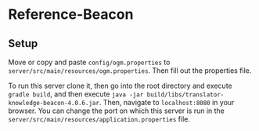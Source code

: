 # Reference-Beacon

## Setup

Move or copy and paste `config/ogm.properties` to `server/src/main/resources/ogm.properties`. Then fill out the properties file.

To run this server clone it, then go into the root directory and execute `gradle build`, and then execute `java -jar build/libs/translator-knowledge-beacon-4.0.6.jar`. Then, navigate to `localhost:8080` in your browser. You can change the port on which this server is run in the `server/src/main/resources/application.properties` file.